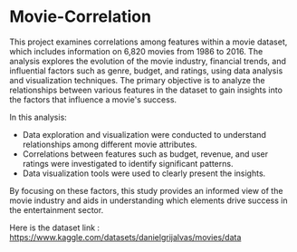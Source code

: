 # Movie-Correlation 

This project examines correlations among features within a movie dataset, which includes information on 6,820 movies from 1986 to 2016. The analysis explores the evolution of the movie industry, financial trends, and influential factors such as genre, budget, and ratings, using data analysis and visualization techniques. The primary objective is to analyze the relationships between various features in the dataset to gain insights into the factors that influence a movie's success.

In this analysis:
- Data exploration and visualization were conducted to understand relationships among different movie attributes.
- Correlations between features such as budget, revenue, and user ratings were investigated to identify significant patterns.
- Data visualization tools were used to clearly present the insights.

By focusing on these factors, this study provides an informed view of the movie industry and aids in understanding which elements drive success in the entertainment sector.

Here is the dataset link : https://www.kaggle.com/datasets/danielgrijalvas/movies/data
